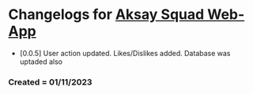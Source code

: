 # Changelogs for <a href="https://aksaysquad.infinityfreeapp.com/">Aksay Squad Web-App</a>

-   [0.0.5] User action updated. Likes/Dislikes added. Database was uptaded also

### Created = 01/11/2023
